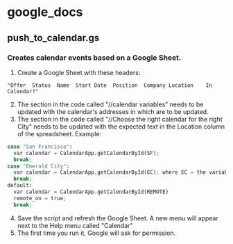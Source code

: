 # google_docs
## push_to_calendar.gs
### Creates calendar events based on a Google Sheet.
1. Create a Google Sheet with these headers:
```
"Offer  Status  Name  Start Date  Position  Company Location	In Calendar?"
```
2. The section in the code called "//calendar variables" needs to be updated with the calendar's addresses in which are to be updated.
3. The section in the code called "//Choose the right calendar for the right City" needs to be updated with the expected text in the Location column of the spreadsheet. Example:
```python
case "San Francisco":
  var calendar = CalendarApp.getCalendarById(SF);
  break;
case "Emerald City":
  var calendar = CalendarApp.getCalendarById(EC); where EC = the variable in "//calendar variables" that corresponds to the Emerald City calendar
  break;
default:
  var calendar = CalendarApp.getCalendarById(REMOTE)
  remote_on = true;
  break;
```
4. Save the script and refresh the Google Sheet.  A new menu will appear next to the Help menu called "Calendar"
5. The first time you run it, Google will ask for permission.
